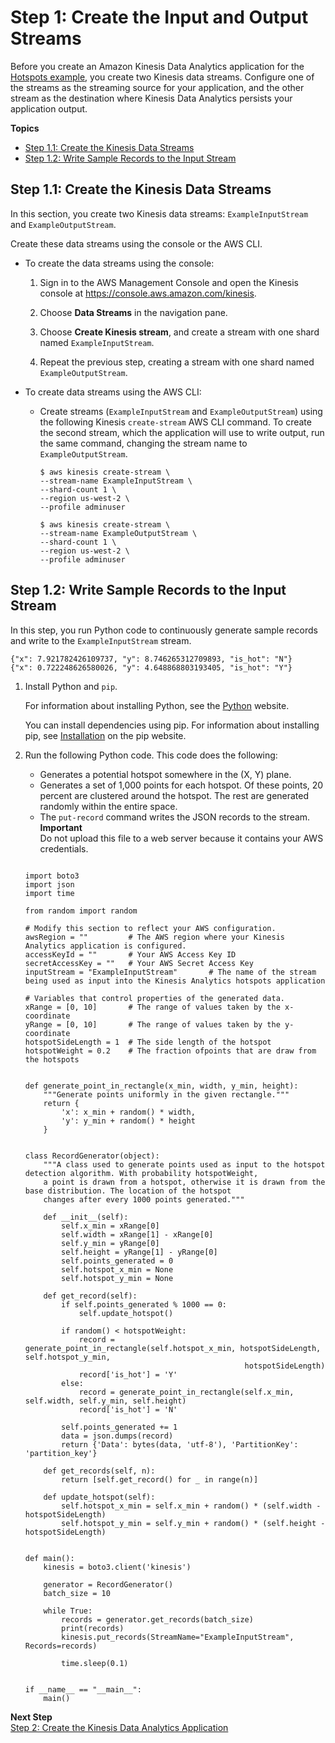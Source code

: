 # Step 1: Create the Input and Output Streams<a name="app-hotspots-prepare"></a>

Before you create an Amazon Kinesis Data Analytics application for the [Hotspots example](app-hotspots-detection.md), you create two Kinesis data streams\. Configure one of the streams as the streaming source for your application, and the other stream as the destination where Kinesis Data Analytics persists your application output\. 

**Topics**
+ [Step 1\.1: Create the Kinesis Data Streams](#app-hotspots-create-two-streams)
+ [Step 1\.2: Write Sample Records to the Input Stream](#app-hotspots-write-sample-records-inputstream)

## Step 1\.1: Create the Kinesis Data Streams<a name="app-hotspots-create-two-streams"></a>

In this section, you create two Kinesis data streams: `ExampleInputStream` and `ExampleOutputStream`\. 

Create these data streams using the console or the AWS CLI\.
+ To create the data streams using the console:

  1. Sign in to the AWS Management Console and open the Kinesis console at [https://console\.aws\.amazon\.com/kinesis](https://console.aws.amazon.com/kinesis)\.

  1. Choose **Data Streams** in the navigation pane\.

  1. Choose **Create Kinesis stream**, and create a stream with one shard named `ExampleInputStream`\.

  1. Repeat the previous step, creating a stream with one shard named `ExampleOutputStream`\.
+ To create data streams using the AWS CLI:
  + Create streams \(`ExampleInputStream` and `ExampleOutputStream`\) using the following Kinesis `create-stream` AWS CLI command\. To create the second stream, which the application will use to write output, run the same command, changing the stream name to `ExampleOutputStream`\.

    ```
    $ aws kinesis create-stream \
    --stream-name ExampleInputStream \
    --shard-count 1 \
    --region us-west-2 \
    --profile adminuser
                             
    $ aws kinesis create-stream \
    --stream-name ExampleOutputStream \
    --shard-count 1 \
    --region us-west-2 \
    --profile adminuser
    ```

## Step 1\.2: Write Sample Records to the Input Stream<a name="app-hotspots-write-sample-records-inputstream"></a>

In this step, you run Python code to continuously generate sample records and write to the `ExampleInputStream` stream\.

```
{"x": 7.921782426109737, "y": 8.746265312709893, "is_hot": "N"}
{"x": 0.722248626580026, "y": 4.648868803193405, "is_hot": "Y"}
```

1. Install Python and `pip`\.

   For information about installing Python, see the [Python](https://www.python.org/) website\. 

   You can install dependencies using pip\. For information about installing pip, see [Installation](https://pip.pypa.io/en/stable/installing/) on the pip website\.

1. Run the following Python code\. This code does the following:
   + Generates a potential hotspot somewhere in the \(X, Y\) plane\.
   + Generates a set of 1,000 points for each hotspot\. Of these points, 20 percent are clustered around the hotspot\. The rest are generated randomly within the entire space\.
   + The `put-record` command writes the JSON records to the stream\.
**Important**  
Do not upload this file to a web server because it contains your AWS credentials\.

   ```
    
   import boto3
   import json
   import time
   
   from random import random
   
   # Modify this section to reflect your AWS configuration.
   awsRegion = ""         # The AWS region where your Kinesis Analytics application is configured.
   accessKeyId = ""       # Your AWS Access Key ID
   secretAccessKey = ""   # Your AWS Secret Access Key
   inputStream = "ExampleInputStream"       # The name of the stream being used as input into the Kinesis Analytics hotspots application
   
   # Variables that control properties of the generated data.
   xRange = [0, 10]       # The range of values taken by the x-coordinate
   yRange = [0, 10]       # The range of values taken by the y-coordinate
   hotspotSideLength = 1  # The side length of the hotspot
   hotspotWeight = 0.2    # The fraction ofpoints that are draw from the hotspots
   
   
   def generate_point_in_rectangle(x_min, width, y_min, height):
       """Generate points uniformly in the given rectangle."""
       return {
           'x': x_min + random() * width,
           'y': y_min + random() * height
       }
   
   
   class RecordGenerator(object):
       """A class used to generate points used as input to the hotspot detection algorithm. With probability hotspotWeight,
       a point is drawn from a hotspot, otherwise it is drawn from the base distribution. The location of the hotspot
       changes after every 1000 points generated."""
   
       def __init__(self):
           self.x_min = xRange[0]
           self.width = xRange[1] - xRange[0]
           self.y_min = yRange[0]
           self.height = yRange[1] - yRange[0]
           self.points_generated = 0
           self.hotspot_x_min = None
           self.hotspot_y_min = None
   
       def get_record(self):
           if self.points_generated % 1000 == 0:
               self.update_hotspot()
   
           if random() < hotspotWeight:
               record = generate_point_in_rectangle(self.hotspot_x_min, hotspotSideLength, self.hotspot_y_min,
                                                    hotspotSideLength)
               record['is_hot'] = 'Y'
           else:
               record = generate_point_in_rectangle(self.x_min, self.width, self.y_min, self.height)
               record['is_hot'] = 'N'
   
           self.points_generated += 1
           data = json.dumps(record)
           return {'Data': bytes(data, 'utf-8'), 'PartitionKey': 'partition_key'}
   
       def get_records(self, n):
           return [self.get_record() for _ in range(n)]
   
       def update_hotspot(self):
           self.hotspot_x_min = self.x_min + random() * (self.width - hotspotSideLength)
           self.hotspot_y_min = self.y_min + random() * (self.height - hotspotSideLength)
   
   
   def main():
       kinesis = boto3.client('kinesis')
   
       generator = RecordGenerator()
       batch_size = 10
   
       while True:
           records = generator.get_records(batch_size)
           print(records)
           kinesis.put_records(StreamName="ExampleInputStream", Records=records)
   
           time.sleep(0.1)
   
   
   if __name__ == "__main__":
       main()
   ```

**Next Step**  
[Step 2: Create the Kinesis Data Analytics Application](app-hotspot-create-app.md)